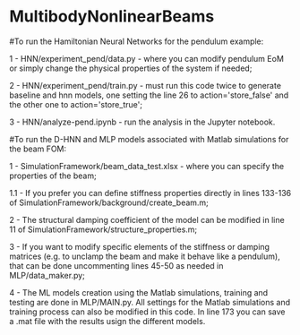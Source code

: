 # MultibodyNonlinearBeams

#To run the Hamiltonian Neural Networks for the pendulum example:

1 - HNN/experiment_pend/data.py - where you can modify pendulum EoM or simply change the physical properties of the system if needed;

2 - HNN/experiment_pend/train.py - must run this code twice to generate baseline and hnn models, one setting the line 26 to action='store_false' 
and the other one to action='store_true';

3 - HNN/analyze-pend.ipynb - run the analysis in the Jupyter notebook.


#To run the D-HNN and MLP models associated with Matlab simulations for the beam FOM:

1 - SimulationFramework/beam_data_test.xlsx - where you can specify the properties of the beam;

1.1 - If you prefer you can define stiffness properties directly in lines 133-136 of SimulationFramework/background/create_beam.m;

2 - The structural damping coefficient of the model can be modified in line 11 of SimulationFramework/structure_properties.m;

3 - If you want to modify specific elements of the stiffness or damping matrices (e.g. to unclamp the beam and make it behave like a pendulum), 
that can be done uncommenting lines 45-50 as needed in MLP/data_maker.py;

4 - The ML models creation using the Matlab simulations, training and testing are done in MLP/MAIN.py. All settings for the Matlab simulations 
and training process can also be modified in this code. In line 173 you can save a .mat file with the results usign the different models.
